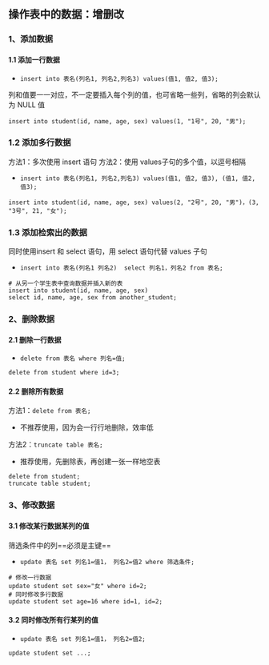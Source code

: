 ## 操作表中的数据：增删改

### 1、添加数据

#### 1.1 添加一行数据

- `insert into 表名(列名1, 列名2,列名3) values(值1, 值2, 值3);`

列和值要一一对应，不一定要插入每个列的值，也可省略一些列，省略的列会默认为 NULL 值

```mysql
insert into student(id, name, age, sex) values(1, "1号", 20, "男");
```

### 1.2 添加多行数据

方法1：多次使用 insert 语句 
方法2：使用 values子句的多个值，以逗号相隔

- `insert into 表名(列名1, 列名2,列名3) values(值1, 值2, 值3), (值1, 值2, 值3);`

```mysql
insert into student(id, name, age, sex) values(2, "2号", 20, "男")，(3, "3号", 21, "女");
```

### 1.3 添加检索出的数据

同时使用insert 和 select 语句，用 select 语句代替 values 子句

- `insert into 表名(列名1 列名2)  select 列名1，列名2 from 表名;`

```mysql
# 从另一个学生表中查询数据并插入新的表
insert into student(id, name, age, sex)
select id, name, age, sex from another_student;
```

### 2、删除数据

#### 2.1 删除一行数据

- `delete from 表名 where 列名=值;`

 ```mysql
delete from student where id=3;
 ```

#### 2.2 删除所有数据

方法1：`delete from 表名;`

- 不推荐使用，因为会一行行地删除，效率低

方法2：`truncate table 表名;`

- 推荐使用，先删除表，再创建一张一样地空表

```mysql
delete from student;
truncate table student;
```

### 3、修改数据

#### 3.1 修改某行数据某列的值

筛选条件中的列==必须是主键==

- `update 表名 set 列名1=值1， 列名2=值2 where 筛选条件;`

```mysql
# 修改一行数据
update student set sex="女" where id=2;
# 同时修改多行数据
update student set age=16 where id=1, id=2;
```

#### 3.2 同时修改所有行某列的值

- `update 表名 set 列名1=值1， 列名2=值2;`

```mysql
update student set ...;
```

